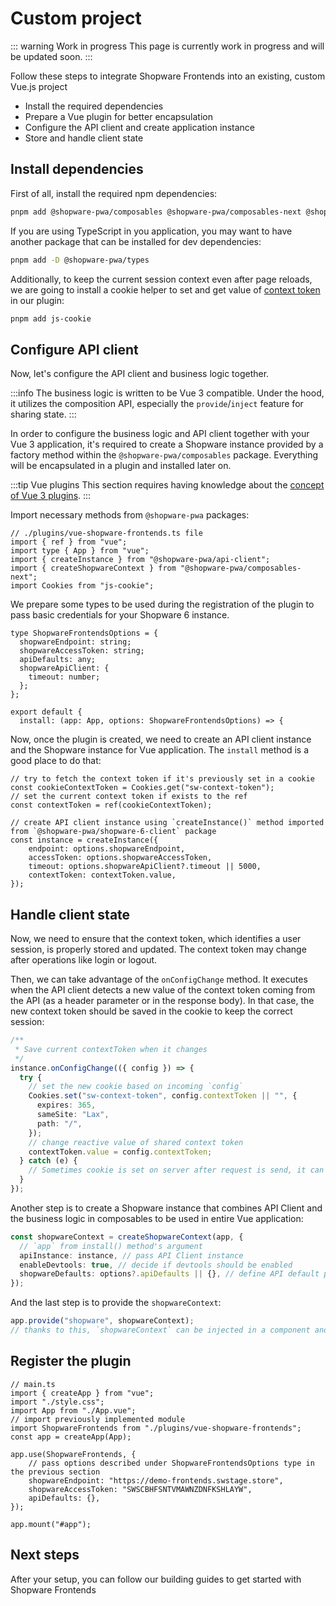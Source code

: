 # Custom project

::: warning Work in progress
This page is currently work in progress and will be updated soon.
:::

Follow these steps to integrate Shopware Frontends into an existing, custom Vue.js project

- Install the required dependencies
- Prepare a Vue plugin for better encapsulation
- Configure the API client and create application instance
- Store and handle client state

## Install dependencies

First of all, install the required npm dependencies:

```bash
pnpm add @shopware-pwa/composables @shopware-pwa/composables-next @shopware-pwa/shopware-6-client
```

If you are using TypeScript in you application, you may want to have another package that can be installed for dev dependencies:

```bash
pnpm add -D @shopware-pwa/types
```

Additionally, to keep the current session context even after page reloads, we are going to install a cookie helper to set and get value of [context token](https://shopware.stoplight.io/docs/store-api/ZG9jOjEwODA3NjQx-authentication-and-authorisation) in our plugin:

```bash
pnpm add js-cookie
```

## Configure API client

Now, let's configure the API client and business logic together.

:::info
The business logic is written to be Vue 3 compatible. Under the hood, it utilizes the composition API, especially the `provide`/`inject` feature for sharing state.
:::

In order to configure the business logic and API client together with your Vue 3 application, it's required to create a Shopware instance provided by a factory method within the `@shopware-pwa/composables` package. Everything will be encapsulated in a plugin and installed later on.

:::tip Vue plugins
This section requires having knowledge about the [concept of Vue 3 plugins](https://vuejs.org/guide/reusability/plugins.html#writing-a-plugin).
:::

Import necessary methods from `@shopware-pwa` packages:

```ts{4-6}
// ./plugins/vue-shopware-frontends.ts file
import { ref } from "vue";
import type { App } from "vue";
import { createInstance } from "@shopware-pwa/api-client";
import { createShopwareContext } from "@shopware-pwa/composables-next";
import Cookies from "js-cookie";

```

We prepare some types to be used during the registration of the plugin to pass basic credentials for your Shopware 6 instance.

```ts{1-8,11}
type ShopwareFrontendsOptions = {
  shopwareEndpoint: string;
  shopwareAccessToken: string;
  apiDefaults: any;
  shopwareApiClient: {
    timeout: number;
  };
};

export default {
  install: (app: App, options: ShopwareFrontendsOptions) => {
```

Now, once the plugin is created, we need to create an API client instance and the Shopware instance for Vue application. The `install` method is a good place to do that:

```ts{7}
// try to fetch the context token if it's previously set in a cookie
const cookieContextToken = Cookies.get("sw-context-token");
// set the current context token if exists to the ref
const contextToken = ref(cookieContextToken);

// create API client instance using `createInstance()` method imported from `@shopware-pwa/shopware-6-client` package
const instance = createInstance({
    endpoint: options.shopwareEndpoint,
    accessToken: options.shopwareAccessToken,
    timeout: options.shopwareApiClient?.timeout || 5000,
    contextToken: contextToken.value,
});
```

## Handle client state

Now, we need to ensure that the context token, which identifies a user session, is properly stored and updated. The context token may change after operations like login or logout.

Then, we can take advantage of the `onConfigChange` method. It executes when the API client detects a new value of the context token coming from the API (as a header parameter or in the response body). In that case, the new context token should be saved in the cookie to keep the correct session:

```ts
/**
 * Save current contextToken when it changes
 */
instance.onConfigChange(({ config }) => {
  try {
    // set the new cookie based on incoming `config`
    Cookies.set("sw-context-token", config.contextToken || "", {
      expires: 365,
      sameSite: "Lax",
      path: "/",
    });
    // change reactive value of shared context token
    contextToken.value = config.contextToken;
  } catch (e) {
    // Sometimes cookie is set on server after request is send, it can fail silently
  }
});
```

Another step is to create a Shopware instance that combines API Client and the business logic in composables to be used in entire Vue application:

```ts
const shopwareContext = createShopwareContext(app, {
  // `app` from install() method's argument
  apiInstance: instance, // pass API Client instance
  enableDevtools: true, // decide if devtools should be enabled
  shopwareDefaults: options?.apiDefaults || {}, // define API default parameters
});
```

And the last step is to provide the `shopwareContext`:

```ts
app.provide("shopware", shopwareContext);
// thanks to this, `shopwareContext` can be injected in a component and other Vue-instance-aware places (like composables).
```

## Register the plugin

```ts{6,9-14}
// main.ts
import { createApp } from "vue";
import "./style.css";
import App from "./App.vue";
// import previously implemented module
import ShopwareFrontends from "./plugins/vue-shopware-frontends";
const app = createApp(App);

app.use(ShopwareFrontends, {
    // pass options described under ShopwareFrontendsOptions type in the previous section
    shopwareEndpoint: "https://demo-frontends.swstage.store",
    shopwareAccessToken: "SWSCBHFSNTVMAWNZDNFKSHLAYW",
    apiDefaults: {},
});

app.mount("#app");
```

## Next steps

After your setup, you can follow our building guides to get started with Shopware Frontends

<PageRef page="../../getting-started/navigation" title="Getting Started - Navigation" sub="Let's implement a store navigation" />
